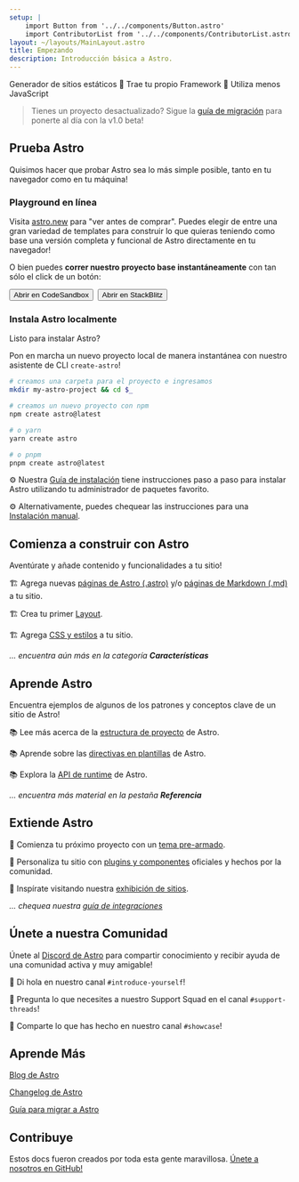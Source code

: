 ```yaml
---
setup: |
    import Button from '../../components/Button.astro'
    import ContributorList from '../../components/ContributorList.astro'
layout: ~/layouts/MainLayout.astro
title: Empezando
description: Introducción básica a Astro.
---
```

Generador de sitios estáticos  🚀  Trae tu propio Framework  🚀  Utiliza menos JavaScript

> Tienes un proyecto desactualizado? Sigue la [guía de migración](/es/migrate) para ponerte al día con la v1.0 beta!


## Prueba Astro

Quisimos hacer que probar Astro sea lo más simple posible, tanto en tu navegador como en tu máquina!

### Playground en línea

Visita [astro.new](https://astro.new) para "ver antes de comprar". Puedes elegir de entre una gran variedad de templates para construir lo que quieras teniendo como base una versión completa y funcional de Astro directamente en tu navegador!

O bien puedes **correr nuestro proyecto base instantáneamente** con tan sólo el click de un botón:

<div style="display: flex; flex-wrap: wrap; gap: 0.5rem;">
    <Button href="https://astro.new/basics?on=codesandbox">Abrir en CodeSandbox</Button>
    <Button href="https://astro.new/basics?on=stackblitz">Abrir en StackBlitz</Button>
</div>

### Instala Astro localmente

Listo para instalar Astro?

Pon en marcha un nuevo proyecto local de manera instantánea con nuestro asistente de CLI `create-astro`! 

```bash
# creamos una carpeta para el proyecto e ingresamos
mkdir my-astro-project && cd $_

# creamos un nuevo proyecto con npm
npm create astro@latest

# o yarn
yarn create astro

# o pnpm
pnpm create astro@latest
```

⚙️ Nuestra [Guía de instalación](/es/install/auto) tiene instrucciones paso a paso para instalar Astro utilizando tu administrador de paquetes favorito.

⚙️ Alternativamente, puedes chequear las instrucciones para una [Instalación manual](/es/install/manual/).


## Comienza a construir con Astro

Aventúrate y añade contenido y funcionalidades a tu sitio!

🏗️ Agrega nuevas [páginas de Astro (.astro)](/es/core-concepts/astro-pages) y/o [páginas de Markdown (.md)](/es/guides/markdown-content) a tu sitio.

🏗️ Crea tu primer [Layout](/es/core-concepts/layouts).

🏗️ Agrega [CSS y estilos](/es/guides/styling) a tu sitio. 

*... encuentra aún más en la categoría **Características***


## Aprende Astro

Encuentra ejemplos de algunos de los patrones y conceptos clave de un sitio de Astro!

📚 Lee más acerca de la [estructura de proyecto](/es/core-concepts/project-structure) de Astro.

📚 Aprende sobre las [directivas en plantillas](/es/reference/directives-reference) de Astro.

📚 Explora la [API de runtime](/es/reference/api-reference) de Astro.

*... encuentra más material en la pestaña **Referencia***


## Extiende Astro

🧰 Comienza tu próximo proyecto con un [tema pre-armado](https://astro.build/themes).

🧰 Personaliza tu sitio con [plugins y componentes](https://astro.build/integrations/) oficiales y hechos por la comunidad.

🧰 Inspírate visitando nuestra [exhibición de sitios](https://astro.build/showcase).

*... chequea nuestra [guía de integraciones](/es/guides/integrations-guide)*


## Únete a nuestra Comunidad

Únete al [Discord de Astro](https://astro.build/chat) para compartir conocimiento y recibir ayuda de una comunidad activa y muy amigable!

💬 Di hola en nuestro canal `#introduce-yourself`!

💬 Pregunta lo que necesites a nuestro Support Squad en el canal `#support-threads`!

💬 Comparte lo que has hecho en nuestro canal `#showcase`!


## Aprende Más

[Blog de Astro](https://astro.build/blog/)

[Changelog de Astro](https://github.com/withastro/astro/blob/main/packages/astro/CHANGELOG.md)

[Guía para migrar a Astro](/es/migrate)


## Contribuye

Estos docs fueron creados por toda esta gente maravillosa. [Únete a nosotros en GitHub!](https://github.com/withastro/docs)

<ContributorList githubRepo="withastro/docs" />
